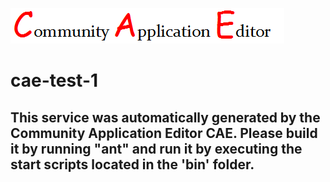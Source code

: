 ![CAE](https://github.com/CAE-Community-Application-Editor/microservice-cae-test-1/blob/master/img/logo.png)  

cae-test-1
===================


This service was automatically generated by the Community Application Editor CAE. Please build it by running "ant" and run it by executing the start scripts located in the 'bin' folder.
---------------
